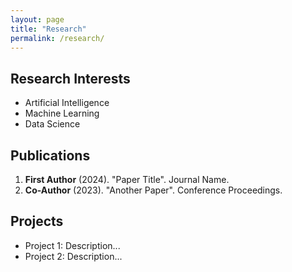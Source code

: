 ```yaml
---
layout: page
title: "Research"
permalink: /research/
---
```


## Research Interests

- Artificial Intelligence
- Machine Learning
- Data Science

## Publications

1. **First Author** (2024). "Paper Title". Journal Name.
2. **Co-Author** (2023). "Another Paper". Conference Proceedings.

## Projects

- Project 1: Description...
- Project 2: Description...